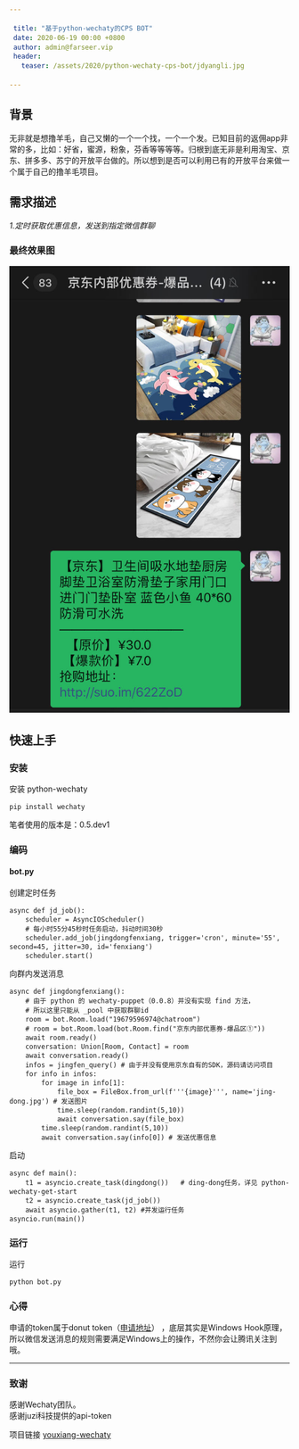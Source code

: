 ```yaml
---

 title: "基于python-wechaty的CPS BOT"
 date: 2020-06-19 00:00 +0800
 author: admin@farseer.vip
 header:
   teaser: /assets/2020/python-wechaty-cps-bot/jdyangli.jpg

---
```



## 背景

无非就是想撸羊毛，自己又懒的一个一个找，一个一个发。已知目前的返佣app非常的多，比如：好省，蜜源，粉象，芬香等等等等。归根到底无非是利用淘宝、京东、拼多多、苏宁的开放平台做的。所以想到是否可以利用已有的开放平台来做一个属于自己的撸羊毛项目。

## 需求描述

*1.定时获取优惠信息，发送到指定微信群聊*

### 最终效果图
![效果图](/assets/2020/python-wechaty-cps-bot/jdyangli.jpg)

## 快速上手

### 安装

安装 python-wechaty

``` 
pip install wechaty
```

笔者使用的版本是：0.5.dev1


### 编码

#### bot.py

创建定时任务

```
async def jd_job():
    scheduler = AsyncIOScheduler()
	# 每小时55分45秒时任务启动，抖动时间30秒
    scheduler.add_job(jingdongfenxiang, trigger='cron', minute='55', second=45, jitter=30, id='fenxiang')
	scheduler.start()
```

向群内发送消息

```
async def jingdongfenxiang():
	# 由于 python 的 wechaty-puppet（0.0.8）并没有实现 find 方法，
	# 所以这里只能从 _pool 中获取群聊id
    room = bot.Room.load("19679596974@chatroom") 
    # room = bot.Room.load(bot.Room.find("京东内部优惠券-爆品区①"))
    await room.ready()
    conversation: Union[Room, Contact] = room
    await conversation.ready()
    infos = jingfen_query() # 由于并没有使用京东自有的SDK，源码请访问项目
    for info in infos:
        for image in info[1]:
            file_box = FileBox.from_url(f'''{image}''', name='jing-dong.jpg') # 发送图片
            time.sleep(random.randint(5,10))
            await conversation.say(file_box)
        time.sleep(random.randint(5,10))
        await conversation.say(info[0]) # 发送优惠信息
```

启动

```
async def main():
    t1 = asyncio.create_task(dingdong())   # ding-dong任务，详见 python-wechaty-get-start
    t2 = asyncio.create_task(jd_job())
    await asyncio.gather(t1, t2) #并发运行任务
asyncio.run(main())
```


### 运行

运行 

```
python bot.py
```

### 心得

申请的token属于donut token（[申请地址](https://github.com/wechaty/wechaty/issues/1941)） ，底层其实是Windows Hook原理，所以微信发送消息的规则需要满足Windows上的操作，不然你会让腾讯关注到哦。

---


### 致谢

感谢Wechaty团队。<br />感谢juzi科技提供的api-token

项目链接 [youxiang-wechaty](https://github.com/why2lyj/youxiang-wechaty)
